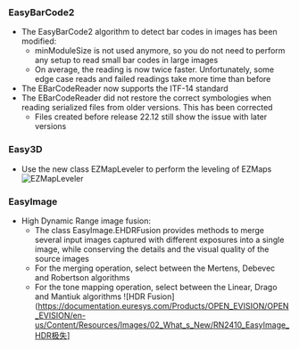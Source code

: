 ### EasyBarCode2
- The EasyBarCode2 algorithm to detect bar codes in images has been modified:
  - minModuleSize is not used anymore, so you do not need to perform any setup to read small bar codes in large images
  - On average, the reading is now twice faster. Unfortunately, some edge case reads and failed readings take more time than before
- The EBarCodeReader now supports the ITF-14 standard
- The EBarCodeReader did not restore the correct symbologies when reading serialized files from older versions. This has been corrected
  - Files created before release 22.12 still show the issue with later versions

### Easy3D
- Use the new class EZMapLeveler to perform the leveling of EZMaps
![EZMapLeveler](https://documentation.euresys.com/Products/OPEN_EVISION/OPEN_EVISION/en-us/Content/Resources/Images/02_What_s_New/RN2410_Easy3D_EZMapLeveler_thumb_200_0.png)

### EasyImage
- High Dynamic Range image fusion:
  - The class EasyImage.EHDRFusion provides methods to merge several input images captured with different exposures into a single image, while conserving the details and the visual quality of the source images
  - For the merging operation, select between the Mertens, Debevec and Robertson algorithms
  - For the tone mapping operation, select between the Linear, Drago and Mantiuk algorithms
![HDR Fusion](https://documentation.euresys.com/Products/OPEN_EVISION/OPEN_EVISION/en-us/Content/Resources/Images/02_What_s_New/RN2410_EasyImage_HDR极失]